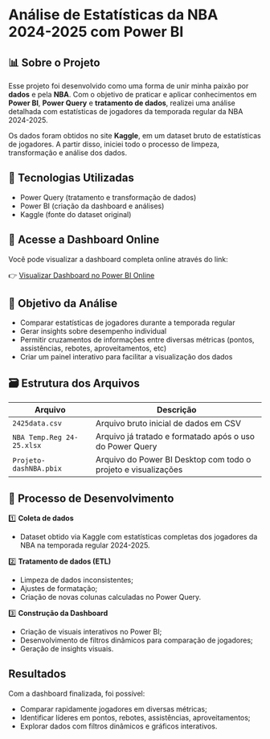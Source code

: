 # Análise de Estatísticas da NBA 2024-2025 com Power BI

## 📊 Sobre o Projeto

Esse projeto foi desenvolvido como uma forma de unir minha paixão por **dados** e pela **NBA**. Com o objetivo de praticar e aplicar conhecimentos em **Power BI**, **Power Query** e **tratamento de dados**, realizei uma análise detalhada com estatísticas de jogadores da temporada regular da NBA 2024-2025.

Os dados foram obtidos no site **Kaggle**, em um dataset bruto de estatísticas de jogadores. A partir disso, iniciei todo o processo de limpeza, transformação e análise dos dados.

## 🧰 Tecnologias Utilizadas

- Power Query (tratamento e transformação de dados)
- Power BI (criação da dashboard e análises)
- Kaggle (fonte do dataset original)

## 🔗 Acesse a Dashboard Online

Você pode visualizar a dashboard completa online através do link:

👉 [Visualizar Dashboard no Power BI Online](https://app.powerbi.com/view?r=eyJrIjoiNGNkMzE5YTItNjc1ZS00MDJmLWExMWUtYjVlMGVmMzc1YjI0IiwidCI6ImE4Y2E3OGIxLWNiZDgtNGUyMC1iZjMyLTFhMzFhMzViNzFhNyJ9)

## 🔎 Objetivo da Análise

- Comparar estatísticas de jogadores durante a temporada regular
- Gerar insights sobre desempenho individual
- Permitir cruzamentos de informações entre diversas métricas (pontos, assistências, rebotes, aproveitamentos, etc)
- Criar um painel interativo para facilitar a visualização dos dados

## 🗃️ Estrutura dos Arquivos

| Arquivo | Descrição |
| ------- | --------- |
| `2425data.csv` | Arquivo bruto inicial de dados em CSV |
| `NBA Temp.Reg 24-25.xlsx` | Arquivo já tratado e formatado após o uso do Power Query |
| `Projeto-dashNBA.pbix` | Arquivo do Power BI Desktop com todo o projeto e visualizações |

## 📝 Processo de Desenvolvimento

1️⃣ **Coleta de dados**  
- Dataset obtido via Kaggle com estatísticas completas dos jogadores da NBA na temporada regular 2024-2025.

2️⃣ **Tratamento de dados (ETL)**  
- Limpeza de dados inconsistentes;
- Ajustes de formatação;
- Criação de novas colunas calculadas no Power Query.

3️⃣ **Construção da Dashboard**  
- Criação de visuais interativos no Power BI;
- Desenvolvimento de filtros dinâmicos para comparação de jogadores;
- Geração de insights visuais.

##  Resultados

Com a dashboard finalizada, foi possível:

- Comparar rapidamente jogadores em diversas métricas;
- Identificar líderes em pontos, rebotes, assistências, aproveitamentos;
- Explorar dados com filtros dinâmicos e gráficos interativos.

